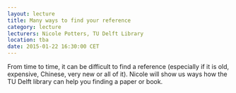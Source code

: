 ```yaml
---
layout: lecture
title: Many ways to find your reference
category: lecture
lecturers: Nicole Potters, TU Delft Library
location: tba
date: 2015-01-22 16:30:00 CET
---
```


From time to time, it can be difficult to find a reference (especially if it is old, expensive, Chinese, very new or all of it). Nicole will show us ways how the TU Delft library can help you finding a paper or book.
